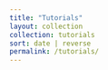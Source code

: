 ```yaml
---
title: "Tutorials"
layout: collection
collection: tutorials
sort: date | reverse
permalink: /tutorials/
---
```

